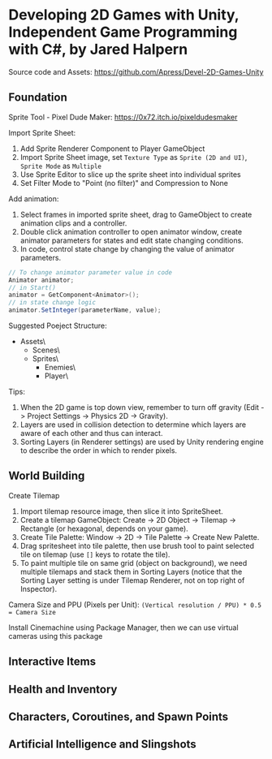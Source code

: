 # Developing 2D Games with Unity, Independent Game Programming with C#, by Jared Halpern

Source code and Assets: <https://github.com/Apress/Devel-2D-Games-Unity>

## Foundation

Sprite Tool - Pixel Dude Maker: <https://0x72.itch.io/pixeldudesmaker>

Import Sprite Sheet:

1. Add Sprite Renderer Component to Player GameObject
2. Import Sprite Sheet image, set `Texture Type` as `Sprite (2D and UI)`, `Sprite Mode` as `Multiple`
3. Use Sprite Editor to slice up the sprite sheet into individual sprites
4. Set Filter Mode to "Point (no filter)" and Compression to None

Add animation:

1. Select frames in imported sprite sheet, drag to GameObject to create animation clips and a controller.
2. Double click animation controller to open animator window, create animator parameters for states and edit state changing conditions.
3. In code, control state change by changing the value of animator parameters.

``` csharp
// To change animator parameter value in code
Animator animator;
// in Start()
animator = GetComponent<Animator>();
// in state change logic
animator.SetInteger(parameterName, value);
```

Suggested Poeject Structure:

- Assets\
  - Scenes\
  - Sprites\
    - Enemies\
    - Player\

Tips:

1. When the 2D game is top down view, remember to turn off gravity (Edit -> Project Settings -> Physics 2D -> Gravity).
2. Layers are used in collision detection to determine which layers are aware of each other and thus can interact.
3. Sorting Layers (in Renderer settings) are used by Unity rendering engine to describe the order in which to render pixels.

<!-- TODO: unfinished below -->

## World Building

Create Tilemap

1. Import tilemap resource image, then slice it into SpriteSheet.
2. Create a tilemap GameObject: Create -> 2D Object -> Tilemap -> Rectangle (or hexagonal, depends on your game).
3. Create Tile Palette: Window -> 2D -> Tile Palette -> Create New Palette.
4. Drag spritesheet into tile palette, then use brush tool to paint selected tile on tilemap (use `[]` keys to rotate the tile).
5. To paint multiple tile on same grid (object on background), we need multiple tilemaps and stack them in Sorting Layers (notice that the Sorting Layer setting is under Tilemap Renderer, not on top right of Inspector).

Camera Size and PPU (Pixels per Unit): `(Vertical resolution / PPU) * 0.5 = Camera Size`

Install Cinemachine using Package Manager, then we can use virtual cameras using this package

## Interactive Items

## Health and Inventory

## Characters, Coroutines, and Spawn Points

## Artificial Intelligence and Slingshots
